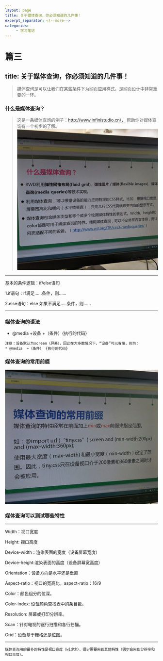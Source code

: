 ```yaml
---
layout: page
title: 关于媒体查询，你必须知道的几件事！
excerpt_separator: <!--more-->
categories:
     - 学习笔记
---
```


# 篇三
## title: 关于媒体查询，你必须知道的几件事！
> 媒体查询是可以让我们在某些条件下为网页应用样式，是网页设计中非常重要的一环。

<!--more-->

### 什么是媒体查询？
> 这是一条媒体查询的例子：http://www.infinistudio.cn/， 帮助你对媒体查询有一个初步的了解。
![](/assets/媒体查询1.jpg)

---
基本的条件逻辑：if/else语句

1.if语句：If满足……条件，则……

2.else语句：else 如果不满足…..条件，则……

---

### 媒体查询的语法
* @media +设备 +（条件）{执行的代码}


```
注意：设备默认为screen（屏幕），因此在大多数情况下，“设备”可以省略，则为：
* @media  +（条件） {执行的代码}
```

### 媒体查询的常用前缀
![](/assets/媒体查询2.jpg)

### 媒体查询可以测试哪些特性
---
Width：视口宽度

Height: 视口高度

Device-width：渲染表面的宽度（设备屏幕宽度）

Device-height:渲染表面的高度（设备屏幕宽高度）

Orientation：设备方向是水平还是垂直

Aspect-ratio：视口的宽高比。aspect-ratio：16/9

Color：颜色组分的位深。

Color-index: 设备颜色查找表中的条目数。

Resolution: 屏幕或打印分辨率。

Scan：针对电视的逐行扫描和各行扫描。

Grid：设备基于栅格还是位图。

---
```
媒体查询用的最多的特性是视口宽度（width），很少需要用到其他特性（偶尔会用到分辨率和视口高度）。
```
